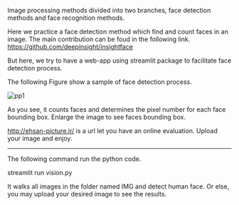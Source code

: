 Image processing methods divided into two branches, face detection methods and face recognition methods.

Here we practice a face detection method which find and count faces in an image. The main contribution can be foud in the following link.
https://github.com/deepinsight/insightface

But here, we try to have a web-app using streamlit package to facilitate face detection process.

The following Figure show a sample of face detection process.

![pp1](https://user-images.githubusercontent.com/84702784/203147362-5ec5beb2-123d-4d7e-9d81-d679e1a68146.png)

As you see, it counts faces and determines the pixel number for each face bounding box. Enlarge the image to see faces bounding box.

http://ehsan-picture.ir/ is a url let you have an online evaluation. Upload your image and enjoy.

-------------------------------------------------------------------------------------------------------------------

The following command run the python code.

streamlit run vision.py

It walks all images in the folder named IMG and detect human face. Or else, you may upload your desired image to see the results.

